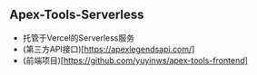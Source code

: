 ## Apex-Tools-Serverless
- 托管于Vercel的Serverless服务
- (第三方API接口)[https://apexlegendsapi.com/]
- (前端项目)[https://github.com/yuyinws/apex-tools-frontend]